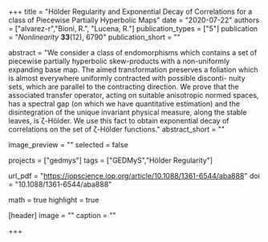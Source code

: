 +++
title = "Hölder Regularity and Exponential Decay of Correlations for a class of Piecewise Partially Hyperbolic Maps"
date = "2020-07-22"
authors = ["alvarez-r","Bioni, R.", "Lucena, R."]
publication_types = ["5"]
publication = "*Nonlinearity* **33**(12), 6790"
publication_short = ""

abstract = "We consider a class of endomorphisms which contains a set of piecewise partially hyperbolic skew-products with a non-uniformly expanding base map. The aimed transformation preserves a foliation which is almost everywhere uniformly contracted with possible disconti- nuity sets, which are parallel to the contracting direction. We prove that the associated transfer operator, acting on suitable anisotropic normed spaces, has a spectral gap (on which we have quantitative estimation) and the disintegration of the unique invariant physical measure, along the stable leaves, is ζ-Hölder. We use this fact to obtain exponential decay of correlations on the set of ζ-Hölder functions."
abstract_short = ""

image_preview = ""
selected = false

projects = ["gedmys"]
tags = ["GEDMyS","Hölder Regularity"]

url_pdf = "https://iopscience.iop.org/article/10.1088/1361-6544/aba888"
doi = "10.1088/1361-6544/aba888"

math = true
highlight = true

[header]
image = ""
caption = ""

+++

